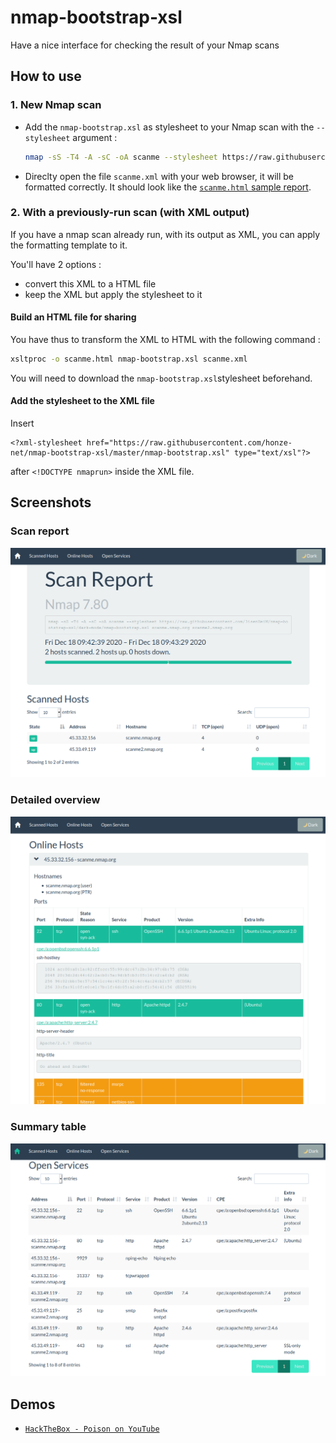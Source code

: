 # nmap-bootstrap-xsl

Have a nice interface for checking the result of your Nmap scans

## How to use

### 1. New Nmap scan
- Add the `nmap-bootstrap.xsl` as stylesheet to your Nmap scan with the ``--stylesheet`` argument :

  ```sh
  nmap -sS -T4 -A -sC -oA scanme --stylesheet https://raw.githubusercontent.com/3isenHeiM/nmap-bootstrap-xsl/master/nmap-bootstrap.xsl scanme.nmap.org scanme2.nmap.org
  ```

- Direclty open the file ``scanme.xml`` with your web browser, it will be formatted correctly. It should look like the [`scanme.html` sample report](http://htmlpreview.github.io/?https://github.com/3isenHeiM/nmap-bootstrap-xsl/blob/master/scanme.html).

### 2. With a previously-run scan (with XML output)

If you have a nmap scan already run, with its output as XML, you can apply the formatting template to it.

You'll have 2 options :
 - convert this XML to a HTML file
 - keep the XML but apply the stylesheet to it

#### Build an HTML file for sharing
You have thus to transform the XML to HTML with the following command :

```sh
xsltproc -o scanme.html nmap-bootstrap.xsl scanme.xml
```
You will need to download the ``nmap-bootstrap.xsl``stylesheet beforehand.

#### Add the stylesheet to the XML file

Insert

  ```
  <?xml-stylesheet href="https://raw.githubusercontent.com/honze-net/nmap-bootstrap-xsl/master/nmap-bootstrap.xsl" type="text/xsl"?>
  ```
  after `<!DOCTYPE nmaprun>` inside the XML file.

## Screenshots

### Scan report
![scanme screenshot 1](https://raw.githubusercontent.com/3isenHeiM/nmap-bootstrap-xsl/master/scanme-screenshot1.png)

### Detailed overview
![scanme screenshot 2](https://raw.githubusercontent.com/3isenHeiM/nmap-bootstrap-xsl/master/scanme-screenshot2.png)

### Summary table
![scanme screenshot 2](https://raw.githubusercontent.com/3isenHeiM/nmap-bootstrap-xsl/master/scanme-screenshot3.png)

## Demos

- [`HackTheBox - Poison on YouTube`](https://www.youtube.com/watch?v=rs4zEwONzzk&t=56s)
